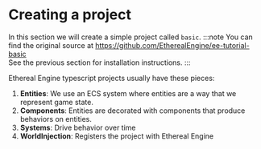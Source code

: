 # Creating a project
In this section we will create a simple project called `basic`.
:::note
You can find the original source at https://github.com/EtherealEngine/ee-tutorial-basic  
See the previous section for installation instructions.
:::

Ethereal Engine typescript projects usually have these pieces:
1. **Entities**: We use an ECS system where entities are a way that we represent game state.
2. **Components**: Entities are decorated with components that produce behaviors on entities.
3. **Systems**: Drive behavior over time
4. **WorldInjection**: Registers the project with Ethereal Engine

